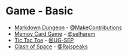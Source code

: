 # Game - Basic
  - [Markdown Dungeon](https://github.com/MakeContributions/markdown-dungeon) - [@MakeContributions](https://github.com/MakeContributions)
  - [Memoy Card Game](https://github.com/selharem/Memoy-Card-Game) - [@selharem](https://github.com/selharem)
  - [Tic Tac Toe](https://github.com/UG-SEP/tic-tac-toe) - [@UG-SEP](https://github.com/UG-SEP)
  - [Clash of Space](https://github.com/Rajspeaks/clash-of-space) - [@Rajspeaks](https://github.com/Rajspeaks)